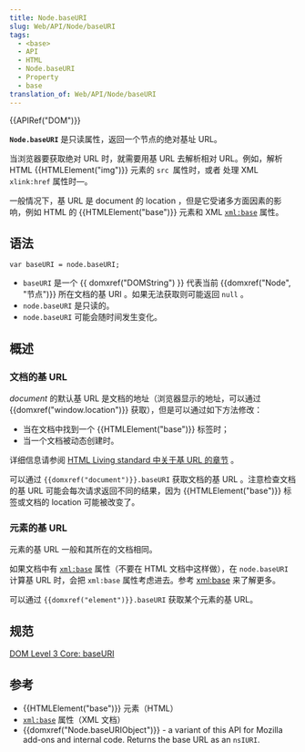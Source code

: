 ```yaml
---
title: Node.baseURI
slug: Web/API/Node/baseURI
tags:
  - <base>
  - API
  - HTML
  - Node.baseURI
  - Property
  - base
translation_of: Web/API/Node/baseURI
---
```

{{APIRef("DOM")}}

**`Node.baseURI`** 是只读属性，返回一个节点的绝对基址 URL。

当浏览器要获取绝对 URL 时，就需要用基 URL 去解析相对 URL。例如，解析 HTML {{HTMLElement("img")}} 元素的 `src `属性时，或者 处理 XML `xlink:href` 属性时—。

一般情况下，基 URL 是 document 的 location ，但是它受诸多方面因素的影响，例如 HTML 的 {{HTMLElement("base")}} 元素和 XML [`xml:base`](https://developer.mozilla.org/en-US/docs/XML/xml:base) 属性。

## 语法

```plain
var baseURI = node.baseURI;
```

- `baseURI` 是一个 {{ domxref("DOMString") }} 代表当前 {{domxref("Node", "节点")}} 所在文档的基 URI 。如果无法获取则可能返回 `null` 。
- `node.baseURI` 是只读的。
- `node.baseURI` 可能会随时间发生变化。

## 概述

### 文档的基 URL

_document_ 的默认基 URL 是文档的地址（浏览器显示的地址，可以通过{{domxref("window.location")}} 获取），但是可以通过如下方法修改：

- 当在文档中找到一个 {{HTMLElement("base")}} 标签时；
- 当一个文档被动态创建时。

详细信息请参阅 [HTML Living standard 中关于基 URL 的章节](http://developers.whatwg.org/urls.html#base-urls) 。

可以通过 `{{domxref("document")}}.baseURI` 获取文档的基 URL 。注意检查文档的基 URL 可能会每次请求返回不同的结果，因为 {{HTMLElement("base")}} 标签或文档的 location 可能被改变了。

### 元素的基 URL

元素的基 URL 一般和其所在的文档相同。

如果文档中有 [`xml:base`](https://developer.mozilla.org/en-US/docs/XML/xml:base) 属性（不要在 HTML 文档中这样做），在 `node.baseURI `计算基 URL 时，会把 `xml:base` 属性考虑进去。参考 [xml:base](https://developer.mozilla.org/en-US/docs/XML/xml:base) 来了解更多。

可以通过 `{{domxref("element")}}.baseURI` 获取某个元素的基 URL。

## 规范

[DOM Level 3 Core: baseURI](http://www.w3.org/TR/DOM-Level-3-Core/core.html#Node3-baseURI)

## 参考

- {{HTMLElement("base")}} 元素（HTML）
- [`xml:base`](https://developer.mozilla.org/en-US/docs/XML/xml:base) 属性（XML 文档）
- {{domxref("Node.baseURIObject")}} - a variant of this API for Mozilla add-ons and internal code. Returns the base URL as an `nsIURI`.
